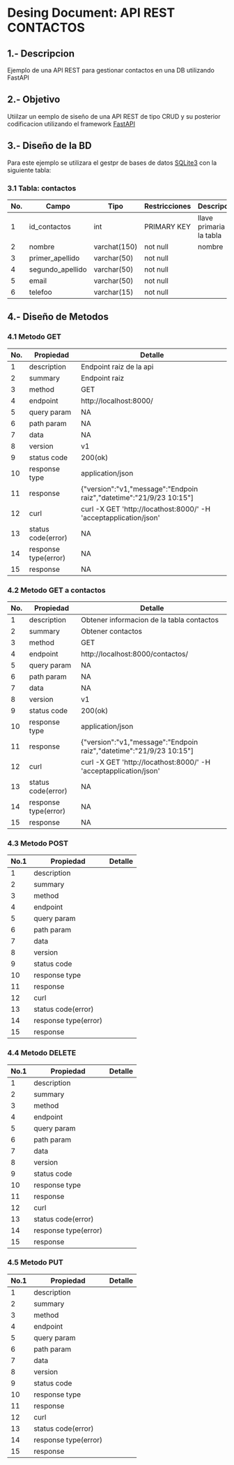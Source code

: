 # Desing Document: API REST CONTACTOS

## 1.- Descripcion
Ejemplo de una API REST para gestionar contactos en una DB utilizando FastAPI

## 2.- Objetivo
Utiilzar un eemplo de siseño de una API REST de tipo CRUD y su posterior codificacion utilizando el framework [FastAPI](https://fastapi.tiangolo.com)

## 3.- Diseño de la BD
Para este ejemplo se utilizara el gestpr de bases de datos [SQLite3](https://www.sqlite.org/index.html) con la siguiente tabla:

### 3.1 Tabla: contactos
|No.|Campo|Tipo|Restricciones|Descripcion|
|--|--|--|--|--|
|1|id_contactos|int|PRIMARY KEY|llave primaria de la tabla|
|2|nombre|varchat(150)|not null|nombre|
|3|primer_apellido|varchar(50)|not null  |  |
|4|segundo_apellido|varchar(50)|not null  |  |
|5|email|varchar(50)|not null |  |
|6|telefoo|varchar(15)|not null  |  |

## 4.- Diseño de Metodos
### 4.1 Metodo GET
|No.|Propiedad|Detalle|
|--|--|--|
|1|description|Endpoint raiz de la api|
|2|summary|Endpoint raiz|
|3|method|GET|
|4|endpoint|http://localhost:8000/|
|5|query param|NA|
|6|path param|NA|
|7|data|NA|
|8|version|v1|
|9|status code|200(ok)|
|10|response type|application/json|
|11|response|{"version":"v1,"message":"Endpoin raiz","datetime":"21/9/23 10:15"]|
|12|curl|curl -X GET 'http://locathost:8000/' -H 'acceptapplication/json'|
|13|status code(error)|NA|
|14|response type(error)|NA|
|15|response|NA|

### 4.2 Metodo GET a contactos
|No.|Propiedad|Detalle|
|--|--|--|
|1|description|Obtener informacion de la tabla contactos|
|2|summary|Obtener contactos|
|3|method|GET|
|4|endpoint|http://localhost:8000/contactos/|
|5|query param|NA|
|6|path param|NA|
|7|data|NA|
|8|version|v1|
|9|status code|200(ok)|
|10|response type|application/json|
|11|response|{"version":"v1,"message":"Endpoin raiz","datetime":"21/9/23 10:15"]|
|12|curl|curl -X GET 'http://locathost:8000/' -H 'acceptapplication/json'|
|13|status code(error)|NA|
|14|response type(error)|NA|
|15|response|NA|

### 4.3 Metodo POST
|No.1|Propiedad|Detalle|
|--|--|--|
|1|description||
|2|summary||
|3|method||
|4|endpoint||
|5|query param||
|6|path param||
|7|data||
|8|version||
|9|status code||
|10|response type||
|11|response||
|12|curl||
|13|status code(error)||
|14|response type(error)||
|15|response||

### 4.4 Metodo DELETE
|No.1|Propiedad|Detalle|
|--|--|--|
|1|description||
|2|summary||
|3|method||
|4|endpoint||
|5|query param||
|6|path param||
|7|data||
|8|version||
|9|status code||
|10|response type||
|11|response||
|12|curl||
|13|status code(error)||
|14|response type(error)||
|15|response||

### 4.5 Metodo PUT
|No.1|Propiedad|Detalle|
|--|--|--|
|1|description||
|2|summary||
|3|method||
|4|endpoint||
|5|query param||
|6|path param||
|7|data||
|8|version||
|9|status code||
|10|response type||
|11|response||
|12|curl||
|13|status code(error)||
|14|response type(error)||
|15|response||
